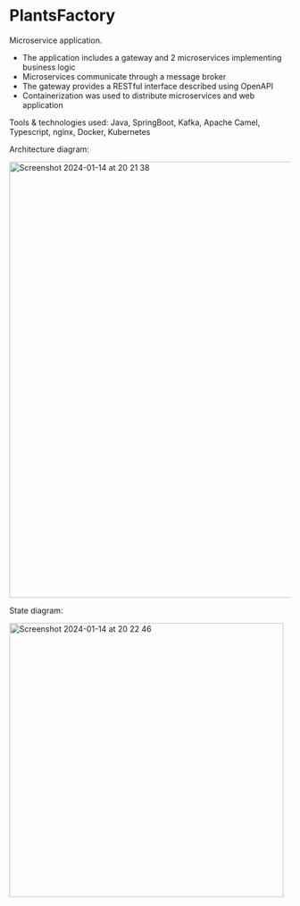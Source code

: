 # PlantsFactory
Microservice application.

- The application includes a gateway and 2 microservices implementing business logic
- Microservices communicate through a message broker
- The gateway provides a RESTful interface described using OpenAPI
- Containerization was used to distribute microservices and web application

Tools & technologies used: Java, SpringBoot, Kafka, Apache Camel, Typescript, nginx, Docker, Kubernetes

Architecture diagram:

<img width="781" alt="Screenshot 2024-01-14 at 20 21 38" src="https://github.com/yennief/PlantsFactory/assets/81718761/527c3278-6b6c-4472-a58a-cda4730ad6fa">


State diagram:

<img width="491" alt="Screenshot 2024-01-14 at 20 22 46" src="https://github.com/yennief/PlantsFactory/assets/81718761/65f03856-3071-49bb-b8e0-272821a9a74b">
